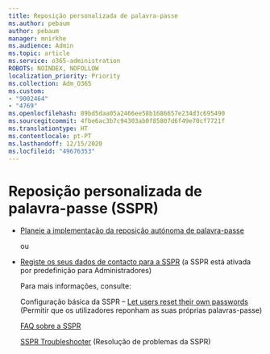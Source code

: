 ```yaml
---
title: Reposição personalizada de palavra-passe
ms.author: pebaum
author: pebaum
manager: mnirkhe
ms.audience: Admin
ms.topic: article
ms.service: o365-administration
ROBOTS: NOINDEX, NOFOLLOW
localization_priority: Priority
ms.collection: Adm_O365
ms.custom:
- "9002464"
- "4769"
ms.openlocfilehash: 89bd5daa05a2466ee58b1686657e234d3c695490
ms.sourcegitcommit: 4fbe6ac3b7c94303ab0f85807d6f49e70cf7721f
ms.translationtype: HT
ms.contentlocale: pt-PT
ms.lasthandoff: 12/15/2020
ms.locfileid: "49676353"
---
```

# <a name="self-service-password-reset-sspr"></a>Reposição personalizada de palavra-passe (SSPR)

- [Planeie a implementação da reposição autónoma de palavra-passe](https://go.microsoft.com/fwlink/?linkid=2142944)  

    ou
- [Registe os seus dados de contacto para a SSPR](https://go.microsoft.com/fwlink/?linkid=849451) (a SSPR está ativada por predefinição para Administradores)

    Para mais informações, consulte:

    Configuração básica da SSPR – [Let users reset their own passwords](https://docs.microsoft.com/microsoft-365/admin/add-users/let-users-reset-passwords) (Permitir que os utilizadores reponham as suas próprias palavras-passe)

    [FAQ sobre a SSPR](https://docs.microsoft.com/azure/active-directory/authentication/active-directory-passwords-faq)

    [SSPR Troubleshooter](https://docs.microsoft.com/azure/active-directory/authentication/active-directory-passwords-troubleshoot) (Resolução de problemas da SSPR)

